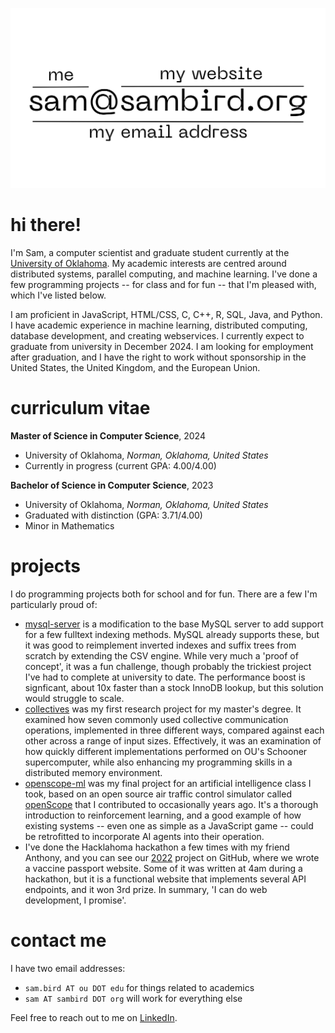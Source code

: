 ![my contact information](./contact.png)

# hi there!

I'm Sam, a computer scientist and graduate student currently at the [University of Oklahoma](https://cs.ou.edu). My academic interests are centred around distributed systems, parallel computing, and machine learning. I've done a few programming projects -- for class and for fun -- that I'm pleased with, which I've listed below.

I am proficient in JavaScript, HTML/CSS, C, C++, R, SQL, Java, and Python. I have academic experience in machine learning, distributed computing, database development, and creating webservices. I currently expect to graduate from university in December 2024. I am looking for employment after graduation, and I have the right to work without sponsorship in the United States, the United Kingdom, and the European Union.

# curriculum vitae

**Master of Science in Computer Science**, 2024

- University of Oklahoma, *Norman, Oklahoma, United States*  
- Currently in progress (current GPA: 4.00/4.00)

**Bachelor of Science in Computer Science**, 2023

- University of Oklahoma, *Norman, Oklahoma, United States*  
- Graduated with distinction (GPA: 3.71/4.00)  
- Minor in Mathematics

# projects

I do programming projects both for school and for fun. There are a few I'm particularly proud of:

- [mysql-server](https://github.com/const-sambird/mysql-server) is a modification to the base MySQL server to add support for a few fulltext indexing methods. MySQL already supports these, but it was good to reimplement inverted indexes and suffix trees from scratch by extending the CSV engine. While very much a 'proof of concept', it was a fun challenge, though probably the trickiest project I've had to complete at university to date. The performance boost is signficant, about 10x faster than a stock InnoDB lookup, but this solution would struggle to scale.
- [collectives](https://github.com/const-sambird/collectives) was my first research project for my master's degree. It examined how seven commonly used collective communication operations, implemented in three different ways, compared against each other across a range of input sizes. Effectively, it was an examination of how quickly different implementations performed on OU's Schooner supercomputer, while also enhancing my programming skills in a distributed memory environment.
- [openscope-ml](https://github.com/const-sambird/openscope-ml) was my final project for an artificial intelligence class I took, based on an open source air traffic control simulator called [openScope](https://github.com/openscope/openscope) that I contributed to occasionally years ago. It's a thorough introduction to reinforcement learning, and a good example of how existing systems -- even one as simple as a JavaScript game -- could be retrofitted to incorporate AI agents into their operation.
- I've done the Hacklahoma hackathon a few times with my friend Anthony, and you can see our [2022](https://github.com/anthony-nguyen-04/Hacklahoma2022) project on GitHub, where we wrote a vaccine passport website. Some of it was written at 4am during a hackathon, but it is a functional website that implements several API endpoints, and it won 3rd prize. In summary, 'I can do web development, I promise'.

# contact me

I have two email addresses:

- `sam.bird AT ou DOT edu` for things related to academics
- `sam AT sambird DOT org` will work for everything else

Feel free to reach out to me on [LinkedIn](https://www.linkedin.com/in/sam-bird-aab3382b3/).
